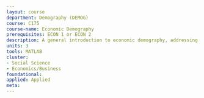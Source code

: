```yaml
---
layout: course 
department: Demography (DEMOG)
course: C175
course-name: Economic Demography
prerequisites: ECON 1 or ECON 2
description: A general introduction to economic demography, addressing the following kinds of questions - What are the economic consequences of immigration to the U.S.? Will industrial nations be able to afford the health and pension costs of the aging populations? How has the size of the baby boom affected its economic well being? Why has fertility been high in Third World countries? In industrial countries, why is marriage postponed, divorce high, fertility so low, and extramarital fertility rising? What are the economic and environmental consequences of rapid population growth?
units: 3
tools: MATLAB
cluster:
- Social Science
- Economics/Business
foundational: 
applied: Applied
meta: 
---
```

